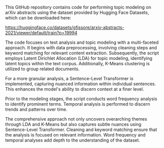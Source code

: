 This GitHub repository contains code for performing topic modeling on arXiv abstracts using the dataset provided by Hugging Face Datasets, which can be downloaded here:

https://huggingface.co/datasets/gfissore/arxiv-abstracts-2021/viewer/default/train?p=19994

The code focuses on text analysis and topic modeling with a multi-faceted approach. It begins with data preprocessing, involving cleaning steps and keyword matching for relevant content extraction. Subsequently, the script employs Latent Dirichlet Allocation (LDA) for topic modeling, identifying latent topics within the text corpus. Additionally, K-Means clustering is utilized to group related documents.

For a more granular analysis, a Sentence-Level Transformer is implemented, capturing nuanced information within individual sentences. This enhances the model's ability to discern context at a finer level.

Prior to the modeling stages, the script conducts word frequency analysis to identify prominent terms. Temporal analysis is performed to discern trends and patterns over time.

The comprehensive approach not only uncovers overarching themes through LDA and K-Means but also captures subtle nuances using Sentence-Level Transformer. Cleaning and keyword matching ensure that the analysis is focused on relevant information. Word frequency and temporal analyses add depth to the understanding of the dataset.
